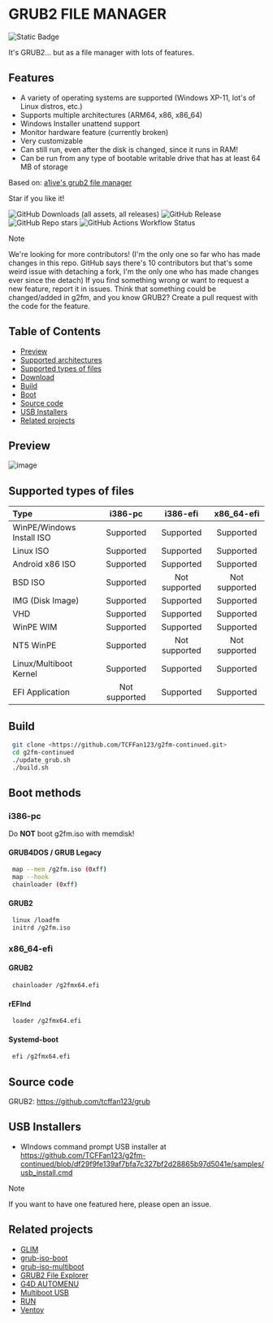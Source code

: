 # GRUB2 FILE MANAGER

![Static Badge](https://img.shields.io/badge/IN_BETA!-red?style=for-the-badge)

It's GRUB2... but as a file manager with lots of features.

## Features

- A variety of operating systems are supported (Windows XP-11, lot's of Linux distros, etc.)
- Supports multiple architectures (ARM64, x86, x86_64)
- Windows Installer unattend support
- Monitor hardware feature (currently broken)
- Very customizable
- Can still run, even after the disk is changed, since it runs in RAM!
- Can be run from any type of bootable writable drive that has at least 64 MB of storage

Based on: [a1ive's grub2 file manager](https://github.com/a1ive/grub2-filemanager)

Star if you like it!

![GitHub Downloads (all assets, all releases)](https://img.shields.io/github/downloads/TCFFan123/g2fm-continued/total?style=for-the-badge&labelColor=black&color=blue)
![GitHub Release](https://img.shields.io/github/v/release/TCFFan123/g2fm-continued?display_name=release&style=for-the-badge&labelColor=black)
![GitHub Repo stars](https://img.shields.io/github/stars/TCFFan123/g2fm-continued?style=for-the-badge&logo=github&labelColor=black)
![GitHub Actions Workflow Status](https://img.shields.io/github/actions/workflow/status/TCFFan123/g2fm-continued/build.yml?style=for-the-badge&labelColor=black&color=blue)
> [!NOTE]
> We're looking for more contributors! (I'm the only one so far who has made changes in this repo. GitHub says there's 10 contributors but that's some weird issue with detaching a fork, I'm the only one who has made changes ever since the detach)
> If you find something wrong or want to request a new feature, report it in issues.
> Think that something could be changed/added in g2fm, and you know GRUB2? Create a pull request with the code for the feature.

## Table of Contents

- [Preview](#preview)
- [Supported architectures](#supported-architectures)
- [Supported types of files](#supported-types-of-files)
- [Download](download-g2fm-here.)
- [Build](#build)
- [Boot](#boot)
- [Source code](#source-code)
- [USB Installers](#usb-installers)
- [Related projects](#related-projects)

## Preview

![image](https://github.com/user-attachments/assets/c8540ae1-71c7-4f0e-9d33-b676655fe003)

## Supported types of files

| Type                   |    i386-pc    |   i386-efi    |  x86_64-efi   |
| :--------------------- | :-----------: | :-----------: | :-----------: |
| WinPE/Windows Install ISO              |   Supported   |   Supported   |   Supported   |
| Linux ISO              |   Supported   |   Supported   |   Supported   |
| Android x86 ISO            |   Supported   |   Supported   |   Supported   |
| BSD ISO                |   Supported   | Not supported | Not supported |
| IMG (Disk Image)       |   Supported   |   Supported   |   Supported   |
| VHD                    |   Supported   |   Supported   |   Supported   |
| WinPE WIM              |   Supported   |   Supported   |   Supported   |
| NT5 WinPE              |   Supported   | Not supported | Not supported |
| Linux/Multiboot Kernel |   Supported   |   Supported   |   Supported   |
| EFI Application        | Not supported |   Supported   |   Supported   |

## Build

```bash
 git clone <https://github.com/TCFFan123/g2fm-continued.git>
 cd g2fm-continued
 ./update_grub.sh
 ./build.sh
```

## Boot methods

### i386-pc

Do **NOT** boot g2fm.iso with memdisk!

#### GRUB4DOS / GRUB Legacy

```bash
 map --mem /g2fm.iso (0xff)
 map --hook
 chainloader (0xff)
```

#### GRUB2

```bash
 linux /loadfm
 initrd /g2fm.iso
```

### x86_64-efi

#### GRUB2

```bash
 chainloader /g2fmx64.efi
```

#### rEFInd

```bash
 loader /g2fmx64.efi
```

#### Systemd-boot

```bash
 efi /g2fmx64.efi
```

## Source code

GRUB2: <https://github.com/tcffan123/grub>

## USB Installers

- WIndows command prompt USB installer at <https://github.com/TCFFan123/g2fm-continued/blob/df29f9fe139af7bfa7c327bf2d28865b97d5041e/samples/usb_install.cmd>

> [!NOTE]
>If you want to have one featured here, please open an issue.

## Related projects

- [GLIM](https://github.com/thias/glim)
- [grub-iso-boot](https://github.com/Jimmy-Z/grub-iso-boot)
- [grub-iso-multiboot](https://github.com/mpolitzer/grub-iso-multiboot)
- [GRUB2 File Explorer](http://bbs.wuyou.net/forum.php?mod=viewthread&tid=320715)
- [G4D AUTOMENU](http://bbs.wuyou.net/forum.php?mod=viewthread&tid=203607)
- [Multiboot USB](http://mbusb.aguslr.com/)
- [RUN](http://bbs.wuyou.net/forum.php?mod=viewthread&tid=191301)
- [Ventoy](https://github.com/ventoy/Ventoy)
